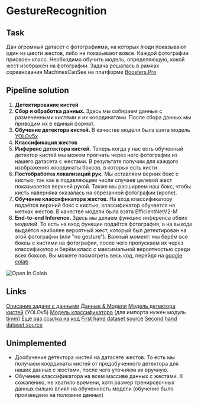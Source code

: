 # GestureRecognition
## Task
Дан огромный датасет с фотографиями, на которых люди показывают один из шести жестов, либо не показывают вовсе. Каждой фотографии присвоен класс. Необходимо обучить модель, определяющую, какой жест изображён на фотографии. Задача решалась в рамках соревнования MachinesCanSee на платформе [Boosters.Pro](https://boosters.pro/championship/machinescansee2021/overview)

## Pipeline solution
1. **Детектирование кистей**
  1. **Сбор и обработка данных.** Здесь мы собираем данные с размеченными кистями и их координатами. После сбора данных мы приводим их в единый формат.
  2. **Обучение детектора кистей.** В качестве модели была взята модель [YOLOv5x](https://github.com/ultralytics/yolov5)
2. **Классификация жестов**
  1. **Инференс детектора кистей.** Теперь когда у нас есть обученный детектор кистей мы можем прогнать через него фотографии из нашего датасета с жестами. В результате получим для каждого изображения координаты боксов, в которых есть кисти
  2. **Постобработка локализаций рук.** Мы оставляем верних бокс с кистью, так как в подавляющем числе случаев целевой жест показывается верхней рукой. Также мы расширяем наш бокс, чтобы кисть наверняка оказалась на обрезанной фотографии (кропе).
  3. **Обучение классификатора жестов.** На вход классификатору подаётся верхний бокс с кистью, классификатор обучается на метках жестов. В качестве модели была взята EfficientNetV2-M
3. **End-to-end Inference.** Здесь мы делаем функцию инференса обеих моделей. То есть на вход функции подаётся фотография, а на выходе выдаётся наиболее вероятный жест, который был детектирован на этой фотографии (или "no gesture"). Важный момент: мы берём все боксы с кистями на фотографии, после чего пропускаем их через классификатор и берём класс с максимальной вероятностью среди всех боксов.
Вы можете посмотреть весь код, перейдя на [google colab](https://colab.research.google.com/drive/1ADusHK40qO2Eha4O_xhcwPTV1aRQY5qP?usp=sharing)
<img src="https://colab.research.google.com/drive/1ADusHK40qO2Eha4O_xhcwPTV1aRQY5qP?usp=sharing" alt="Open In Colab" data-canonical-src="https://colab.research.google.com/assets/colab-badge.svg">

## Links
[Описание задачи с данными](https://boosters.pro/championship/machinescansee2021/overview)
[Данные & Модели](https://drive.google.com/drive/folders/18Qh5VPKK5c0XpJO742aK3mPwJbHK4aGB?usp=sharing)
[Модель детектора кистей](https://drive.google.com/file/d/1-CELzTRZObz9dGD28pB0xqeKrUKTtJc5/view?usp=sharing) (YOLOv5)
[Модель классификатора](https://drive.google.com/file/d/1aY4NxgXx8hY4NI8u-0Slj_d7z8qiRH2S/view?usp=sharing) (для импорта нужен модуль [timm](https://github.com/rwightman/pytorch-image-models.git))
[Ещё раз ссылка на код](https://colab.research.google.com/drive/1ADusHK40qO2Eha4O_xhcwPTV1aRQY5qP?usp=sharing)
[First hand dataset source](https://www.robots.ox.ac.uk/~vgg/data/hands/)
[Second hand dataset source](https://www3.cs.stonybrook.edu/~cvl/projects/hand_det_attention/)

## Unimplemented
* Дообучение детектора кистей на датасете жестов. То есть мы получаем координаты кистей от предобученного детектора для наших данных с жестами, после чего уточняем их вручную.
* Обучение классификатора на всем массиве данных с жестами. К сожалению, не хватило времени, хотя размер тренировочных данных сильно влиял на обученность модели (обучение было произведено на половине данных)
